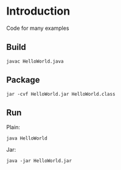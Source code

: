 # Introduction

Code for many examples

## Build

```
javac HelloWorld.java
```

## Package

```
jar -cvf HelloWorld.jar HelloWorld.class
```

## Run

Plain:

```
java HelloWorld
```

Jar:

```
java -jar HelloWorld.jar
```